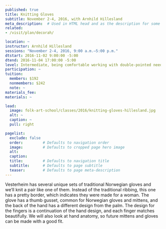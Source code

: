 ```yaml
---
published: true
title: Knitting Gloves
subtitle: November 2-4, 2016, with Arnhild Hillesland
meta_description:  # Used in HTML head and as the description for some search engines
related:
- /visit/plan/decorah/

location: ~
instructor: Arnhild Hillesland
sessions: "November 2-4, 2016, 9:00 a.m.–5:00 p.m."
dtstart: 2016-11-02 9:00:00 -5:00
dtend: 2016-11-04 17:00:00 -5:00
level: Intermediate, being comfortable working with double-pointed needles and some experience in Fair Isle (stranded) knitting.
participation: ~
tuition:
  members: $192
  nonmembers: $242
  note: ~
materials_fee: 
materials: ~

lead:
  image: folk-art-school/classes/2016/knitting-gloves-hillesland.jpg
  alt: ~
  caption: ~
  pull: right

pagelist:
  exclude: false
  order:         # Defaults to navigation order  
  image:         # Defaults to cropped page hero image
  alt:
  caption:
  title:         # Defaults to navigation title
  subtitle:      # Defaults to page subtitle
  teaser:        # Defaults to page meta-description 
---
```

Vesterheim has several unique sets of traditional Norwegian gloves and we’ll knit a pair like one of them. Instead of the traditional ribbing, this one has a pretty border, which indicates they were made for a woman. The glove has a thumb gusset, common for Norwegian gloves and mittens, and the back of the hand has a different design from the palm. The design for the fingers is a continuation of the hand design, and each finger matches beautifully. We will also look at hand anatomy, so future mittens and gloves can be made with a good fit.